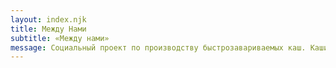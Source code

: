 ```yaml
---
layout: index.njk
title: Между Нами
subtitle: «Между нами»
message: Cоциальный проект по производству быстрозавариваемых каш. Каши фасуют люди с различными особенностями. 
---
```

